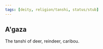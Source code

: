 ```yaml
---
tags: [deity, religion/tanshi, status/stub]
---
```

## A'gaza

The tanshi of deer, reindeer, caribou.


